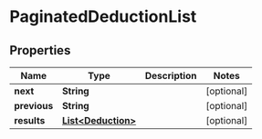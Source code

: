 

# PaginatedDeductionList


## Properties

Name | Type | Description | Notes
------------ | ------------- | ------------- | -------------
**next** | **String** |  |  [optional]
**previous** | **String** |  |  [optional]
**results** | [**List&lt;Deduction&gt;**](Deduction.md) |  |  [optional]



